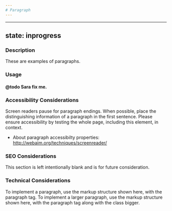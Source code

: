 ```yaml
---
# Paragraph
---
```


---
state: inprogress
---

### Description
These are examples of paragraphs.

### Usage
#### @todo Sara fix me.

### Accessibility Considerations
Screen readers pause for paragraph endings. When possible, place the distinguishing information of a paragraph in the first sentence. Please ensure accessibility by testing the whole page, including this element, in context.

* About paragraph accessibilty properties: http://webaim.org/techniques/screenreader/


### SEO Considerations
This section is left intentionally blank and is for future consideration.

### Technical Considerations
To implement a paragraph, use the markup structure shown here, with the paragraph tag.
To implement a larger paragraph, use the markup structure shown here, with the paragraph tag along with the class bigger.
